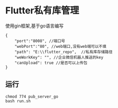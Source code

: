 # Flutter私有库管理

使用gin框架,基于go语言编写

```
{
    "port":"8008", //端口号
    "webPort":"80", //web端口,没有web端可以不填
    "path": "E:\\flutter_repo",  //私有库存储路径
    "weWorkKey": "", //企业微信机器人推送的key
    "canUpload": true //是否可以上传包
}
```

## 运行

```shell
chmod 774 pub_server_go
bash run.sh
```
